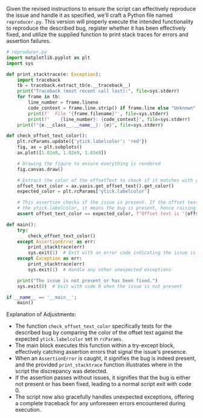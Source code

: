 Given the revised instructions to ensure the script can effectively reproduce the issue and handle it as specified, we'll craft a Python file named `reproducer.py`. This version will properly execute the intended functionality to reproduce the described bug, register whether it has been effectively fixed, and utilize the supplied function to print stack traces for errors and assertion failures.

```python
# reproducer.py
import matplotlib.pyplot as plt
import sys

def print_stacktrace(e: Exception):
    import traceback
    tb = traceback.extract_tb(e.__traceback__)
    print("Traceback (most recent call last):", file=sys.stderr)
    for frame in tb:
        line_number = frame.lineno
        code_context = frame.line.strip() if frame.line else "Unknown"
        print(f'  File "{frame.filename}"', file=sys.stderr)
        print(f"    {line_number}: {code_context}", file=sys.stderr)
    print(f"{e.__class__.__name__}: {e}", file=sys.stderr)

def check_offset_text_color():
    plt.rcParams.update({'ytick.labelcolor': 'red'})
    fig, ax = plt.subplots()
    ax.plot([1.01e9, 1.02e9, 1.03e9])

    # Drawing the figure to ensure everything is rendered
    fig.canvas.draw()

    # Extract the color of the offsetText to check if it matches with ytick.labelcolor
    offset_text_color = ax.yaxis.get_offset_text().get_color()
    expected_color = plt.rcParams['ytick.labelcolor']

    # This assertion checks if the issue is present. If the offset text color does not match
    # the ytick.labelcolor, it means the bug is present, hence raising an AssertionError.
    assert offset_text_color == expected_color, f"Offset text is '{offset_text_color}', expected '{expected_color}'"

def main():
    try:
        check_offset_text_color()
    except AssertionError as err:
        print_stacktrace(err)
        sys.exit(1)  # Exit with an error code indicating the issue is present
    except Exception as err:
        print_stacktrace(err)
        sys.exit(1)  # Handle any other unexpected exceptions

    print("The issue is not present or has been fixed.")
    sys.exit(0)  # Exit with code 0 when the issue is not present

if __name__ == '__main__':
    main()
```

Explanation of Adjustments:
- The function `check_offset_text_color` specifically tests for the described bug by comparing the color of the offset text against the expected `ytick.labelcolor` set in `rcParams`.
- The main block executes this function within a try-except block, effectively catching assertion errors that signal the issue's presence.
- When an `AssertionError` is caught, it signifies the bug is indeed present, and the provided `print_stacktrace` function illustrates where in the script the discrepancy was detected.
- If the assertion passes without issues, it signifies that the bug is either not present or has been fixed, leading to a normal script exit with code 0.
- The script now also gracefully handles unexpected exceptions, offering a complete traceback for any unforeseen errors encountered during execution.